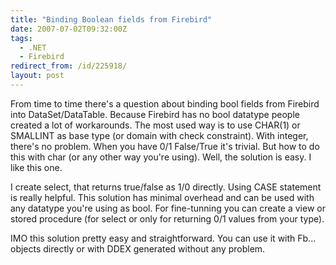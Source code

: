 ```yaml
---
title: "Binding Boolean fields from Firebird"
date: 2007-07-02T09:32:00Z
tags:
  - .NET
  - Firebird
redirect_from: /id/225918/
layout: post
---
```

From time to time there's a question about binding bool fields from Firebird into DataSet/DataTable. Because Firebird has no bool datatype people created a lot of workarounds. The most used way is to use CHAR(1) or SMALLINT as base type (or domain with check constraint). With integer, there's no problem. When you have 0/1 False/True it's trivial. But how to do this with char (or any other way you're using). Well, the solution is easy. I like this one.

I create select, that returns true/false as 1/0 directly. Using CASE statement is really helpful. This solution has minimal overhead and can be used with any datatype you're using as bool. For fine-tunning you can create a view or stored procedure (for select or only for returning 0/1 values from your type).

IMO this solution pretty easy and straightforward. You can use it with Fb... objects directly or with DDEX generated without any problem.